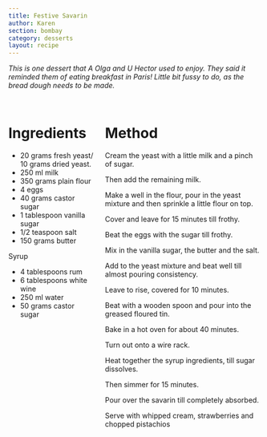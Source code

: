 ```yaml
---
title: Festive Savarin
author: Karen
section: bombay
category: desserts
layout: recipe
---
```

_This is one dessert that A Olga and U Hector used to enjoy. They said it reminded them of eating breakfast in Paris! Little bit fussy to do, as the bread dough needs to be made._

<br>
<div class='columns'> <div class='column is-one-third p-3' markdown='1'>

# Ingredients

* 20 grams fresh yeast/ 10 grams dried yeast.
* 250 ml milk
* 350 grams plain flour
* 4 eggs
* 40 grams castor sugar
* 1 tablespoon vanilla sugar
* 1/2 teaspoon salt
* 150 grams butter

Syrup
* 4 tablespoons rum
* 6 tablespoons white wine
* 250 ml water
* 50 grams castor sugar



</div> <div class='column is-two-thirds p-3' markdown='1'>

# Method


Cream the yeast with a little milk and a pinch of sugar.

Then add the remaining milk.

Make a well in the flour, pour in the yeast mixture and then sprinkle a little flour on top.

Cover and leave for 15 minutes till frothy.

Beat the eggs with the sugar till frothy.

Mix in the vanilla sugar, the butter and the salt.

Add to the yeast mixture and beat well till almost pouring consistency.

Leave to rise, covered for 10 minutes.

Beat with a wooden spoon and pour into the greased floured tin.

Bake in a hot oven for about 40 minutes.

Turn out onto a wire rack.

Heat together the syrup ingredients, till sugar dissolves.

Then simmer for 15 minutes.

Pour over the savarin till completely absorbed.

Serve with whipped cream, strawberries and chopped pistachios


 









</div> </div>